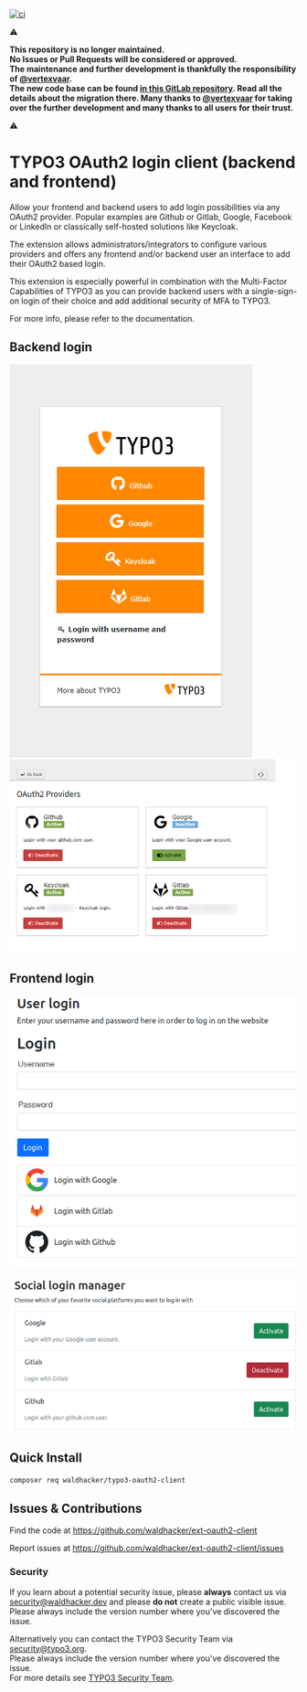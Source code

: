 [![ci](https://github.com/waldhacker/ext-oauth2-client/actions/workflows/ci.yml/badge.svg)](https://github.com/waldhacker/ext-oauth2-client/actions/workflows/ci.yml)

:warning:

**This repository is no longer maintained.  
No Issues or Pull Requests will be considered or approved.  
The maintenance and further development is thankfully the responsibility of [@vertexvaar](https://github.com/vertexvaar).  
The new code base can be found [in this GitLab repository](https://gitlab.com/co-stack.com/co-stack.com/typo3-extensions/typo3-oauth2-client).
Read all the details about the migration there.
Many thanks to [@vertexvaar](https://github.com/vertexvaar) for taking over the further development and many thanks to all users for their trust.**

:warning:

# TYPO3 OAuth2 login client (backend and frontend)

Allow your frontend and backend users to add login possibilities via any OAuth2 provider. Popular examples are Github or Gitlab, Google, Facebook or LinkedIn or classically self-hosted solutions like Keycloak.

The extension allows administrators/integrators to configure various providers and offers any frontend and/or backend user an interface to add their OAuth2 based login.

This extension is especially powerful in combination with the Multi-Factor Capabilities of TYPO3 as you can provide backend users with a single-sign-on login of their choice and add additional security of MFA
to TYPO3.

For more info, please refer to the documentation.

## Backend login

![Image of Dashboards](Documentation/Images/Backend/loginScreen.png)&nbsp;&nbsp;&nbsp;&nbsp;&nbsp;![Image of Dashboards](Documentation/Images/Backend/configuredProviders.png)

## Frontend login

![Image of Dashboards](Documentation/Images/Frontend/loginScreen.png)&nbsp;&nbsp;&nbsp;&nbsp;&nbsp;![Image of Dashboards](Documentation/Images/Frontend/configuredProviders.png)

## Quick Install

`composer req waldhacker/typo3-oauth2-client`

## Issues & Contributions

Find the code at https://github.com/waldhacker/ext-oauth2-client

Report issues at https://github.com/waldhacker/ext-oauth2-client/issues

### Security

If you learn about a potential security issue, please **always** contact us via security@waldhacker.dev and please **do not** create a public visible issue.  
Please always include the version number where you've discovered the issue.  

Alternatively you can contact the TYPO3 Security Team via security@typo3.org.  
Please always include the version number where you've discovered the issue.  
For more details see [TYPO3 Security Team](https://typo3.org/community/teams/security/).
